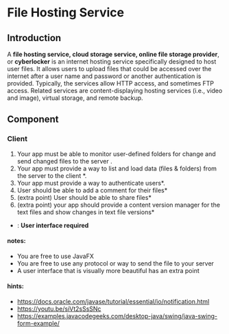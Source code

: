 # File Hosting Service

## Introduction

A **file hosting service, cloud storage service, online file storage provider**, or **cyberlocker** is an internet hosting service specifically designed to host user files. It allows users to upload files that could be accessed over the internet after a user name and password or another authentication is provided. Typically, the services allow HTTP access, and sometimes FTP access. 
Related services are content-displaying hosting services (i.e., video and image), virtual storage, and remote backup.

## Component 

### Client

1. Your app must be able to monitor user-defined folders for change and send changed files to the server .
2. Your app must provide a way to list and load data (files & folders) from the server to the client *.
3. Your app must provide a way to authenticate users*.
4. User should be able to add a comment for their files*
5. (extra point) User should be able to share files*
6. (extra point) your app should provide a content version manager for the text files and show changes in text file versions* 

 * : **User interface required**

#### notes: 
- You are free to use JavaFX
- You are free to use any protocol or way to send the file to your server
- A user interface that is visually more beautiful has an extra point

#### hints:

- https://docs.oracle.com/javase/tutorial/essential/io/notification.html
- https://youtu.be/siVt2sSsSNc
- https://examples.javacodegeeks.com/desktop-java/swing/java-swing-form-example/

